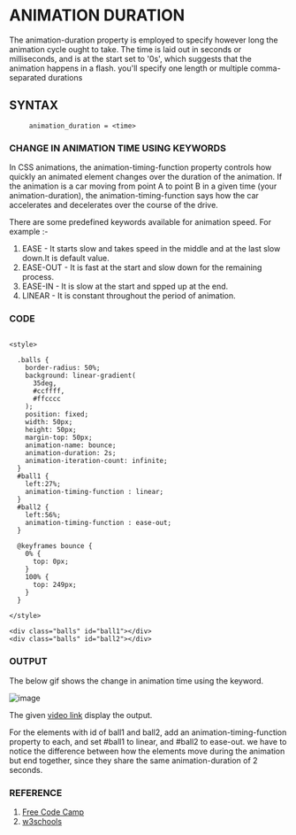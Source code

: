# ANIMATION DURATION
   The animation-duration property is employed to specify however long the animation cycle ought to take. The time is laid out in seconds or milliseconds, and is at the start set to '0s', which suggests that the animation happens in a flash. you'll specify one length or multiple comma-separated durations
	 
## SYNTAX
     
		 animation_duration = <time>
		 
### CHANGE IN ANIMATION TIME USING KEYWORDS
 
 In CSS animations, the animation-timing-function property controls how quickly an animated element changes over the duration of the animation. If the animation is a car moving from point A to point B in a given time (your animation-duration), the animation-timing-function says how the car accelerates and decelerates over the course of the drive.

There are some  predefined keywords available for animation speed. For example :-
1) EASE - It starts slow and takes speed in the middle and at the last slow down.It is default value.
2) EASE-OUT - It is fast at the start and slow down for the remaining process.
3) EASE-IN - It is slow at the start and spped up at the end.
4) LINEAR - It is constant throughout the period of animation.


### CODE

```

<style>

  .balls {
    border-radius: 50%;
    background: linear-gradient(
      35deg,
      #ccffff,
      #ffcccc
    );
    position: fixed;
    width: 50px;
    height: 50px;
    margin-top: 50px;
    animation-name: bounce;
    animation-duration: 2s;
    animation-iteration-count: infinite;
  }
  #ball1 {
    left:27%;
    animation-timing-function : linear;
  }
  #ball2 {
    left:56%;
    animation-timing-function : ease-out;
  }

  @keyframes bounce {
    0% {
      top: 0px;
    }
    100% {
      top: 249px;
    }
  }
  
</style>

<div class="balls" id="ball1"></div>
<div class="balls" id="ball2"></div>

```

### OUTPUT
   The below gif shows the change in animation time using the keyword.
  
  ![image](https://user-images.githubusercontent.com/54473091/137640119-1303a942-1e64-4bd7-8e53-7701ec18b182.gif)
  
  The given [video link](https://github.com/girlscript/winter-of-contributing/files/7435533/VID_20211028_203823.zip) display the output.
   
  For the elements with id of ball1 and ball2, add an animation-timing-function property to each, and set #ball1 to linear, and #ball2 to ease-out. we have to notice the difference between how the elements move during the animation but end together, since they share the same animation-duration of 2 seconds.

### REFERENCE

  1) [Free Code Camp](https://www.freecodecamp.org/learn/responsive-web-design/applied-visual-design/change-animation-timing-with-keywords)
  2) [w3schools](https://www.w3schools.com/cssref/css3_pr_animation-duration.asp)
   
